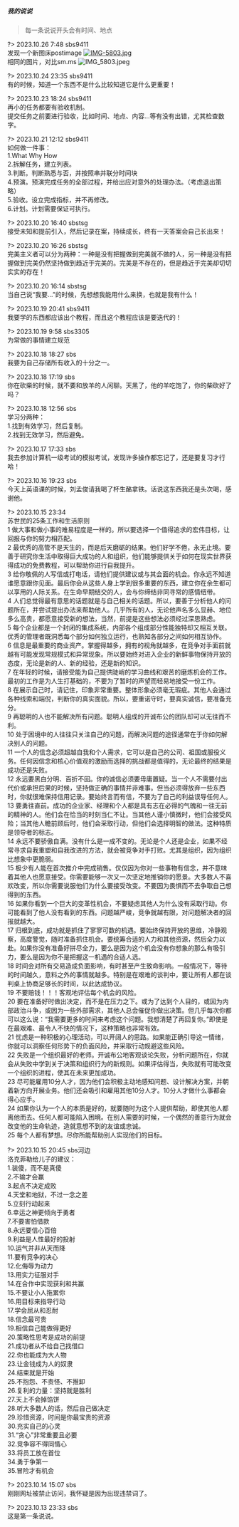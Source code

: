 ##### 我的说说

> 每一条说说开头会有时间、地点

?> 2023.10.26 7:48 sbs9411
<br/> 发现一个新图床postimage
[![IMG-5803.jpg](https://i.postimg.cc/BnKQp8gg/IMG-5803.jpg)](https://postimg.cc/QFj3xdv9)
<br/> 相同的图片，对比sm.ms
![IMG_5803.jpeg](https://s2.loli.net/2023/10/26/yRqBwXf2vugzYt7.jpg)


?> 2023.10.24 23:35 sbs9411
<br/> 有的时候，知道一个东西不是什么比较知道它是什么更重要！

?> 2023.10.23 18:24 sbs9411
<br/> 再小的任务都要有验收机制。
<br/> 提交任务之前要进行验收，比如时间、地点、内容…等有没有出错，尤其检查数字。


?> 2023.10.21 12:12 sbs9411
<br/> 如何做一件事：
<br/> 1.What Why How
<br/> 2.拆解任务，建立列表。
<br/> 3.判断。判断熟悉与否，并按照串并联分时间块
<br/> 4.预演。预演完成任务的全部过程，并给出应对意外的处理办法。（考虑退出策略）
<br/> 5.验收。设立完成指标，并不再修改。
<br/> 6.计划。计划需要保证可执行。


?> 2023.10.20 16:40 sbstsg
<br/>接受未知和提前引入，然后记录在案，持续成长，终有一天答案会自己长出来！


?> 2023.10.20 16:26 sbstsg
<br/>完美主义者可以分为两种：一种是没有把握做到完美就不做的人，另一种是没有把握做到完美仍然坚持做到趋近于完美的。完美是不存在的，但是趋近于完美却切切实实的存在！


?> 2023.10.20 16:14 sbstsg
<br/>当自己说“我要…”的时候，先想想我能用什么来换，也就是我有什么！


?> 2023.10.19 20:41 sbs9411
<br/>我要学的东西都应该出个教程，而且这个教程应该是要迭代的！


?> 2023.10.19 9:58 sbs3305
<br/>为常做的事情建立规范


?> 2023.10.18 18:27 sbs
<br/>我要为自己存储所有收入的十分之一。


?> 2023.10.18 17:19 sbs
<br/>你在砍柴的时候，就不要和放羊的人闲聊。天黑了，他的羊吃饱了，你的柴砍好了吗？


?> 2023.10.18 12:56 sbs
<br/>学习分两种：
<br/>1.找到有效学习，然后复制。
<br/>2.找到无效学习，然后避免。


?> 2023.10.17 17:33 sbs
<br/>我去参加计算机一级考试的模拟考试，发现许多操作都忘记了，还是要复习才行哈！


?> 2023.10.16 19:23 sbs
<br/>今天上英语课的时候，刘孟俊请我喝了杯生酪拿铁。话说这东西我还是头次喝，感谢他。


?> 2023.10.15 23:34
<br/>苏世民的25条工作和生活原则
<br/>1 做大事和做小事的难易程度是一样的。所以要选择一个值得追求的宏伟目标，让回报与你的努力相匹配。
<br/>2 最优秀的高管不是天生的，而是后天磨砺的结果。他们好学不倦，永无止境。要善于研究你生活中取得巨大成功的人和组织，他们能够提供关于如何在现实世界获得成功的免费教程，可以帮助你进行自我提升。
<br/>3 给你敬佩的人写信或打电话，请他们提供建议或与其会面的机会。你永远不知道谁愿意跟你见面。最后你会从这些人身上学到很多重要的东西，建立你在余生都可以享用的人际关系。在生命早期结交的人，会与你缔结非同寻常的感情纽带。
<br/>4 人们总觉得最有意思的话题就是与自己相关的话题。所以，要善于分析他人的问题所在，并尝试提出办法来帮助他人。几乎所有的人，无论他声名多么显赫、地位多么高贵，都愿意接受新的想法，当然，前提是这些想法必须经过深思熟虑。
<br/>5 每个企业都是一个封闭的集成系统，内部各个组成部分性能独特却又相互关联。优秀的管理者既洞悉每个部分如何独立运行，也熟知各部分之间如何相互协作。
<br/>6 信息是最重要的商业资产。掌握得越多，拥有的视角就越多，在竞争对手面前就越有可能发现常规模式和异常现象。所以要始终对进入企业的新鲜事物保持开放的态度，无论是新的人、新的经验，还是新的知识。
<br/>7 在年轻的时候，请接受能为自己提供陡峭的学习曲线和艰苦的磨炼机会的工作。最初的工作是为人生打基础的，不要为了暂时的声望而轻易地接受一份工作。
<br/>8 在展示自己时，请记住，印象非常重要。整体形象必须毫无瑕疵。其他人会通过各种线索和端倪，判断你的真实面貌。所以，要重诺守时，要真实诚信，要准备充分。
<br/>9 再聪明的人也不能解决所有问题。聪明人组成的开诚布公的团队却可以无往而不利。
<br/>10 处于困境中的人往往只关注自己的问题，而解决问题的途径通常在于你如何解决别人的问题。
<br/>11 一个人的信念必须超越自我和个人需求，它可以是自己的公司、祖国或服役义务。任何因信念和核心价值观的激励而选择的挑战都是值得的，无论最终的结果是成功还是失败。
<br/>12 永远要黑白分明、百折不回。你的诚信必须要毋庸置疑。当一个人不需要付出代价或承担后果的时候，坚持做正确的事情并非难事。但当必须得放弃一些东西时，你就很难保持信用记录。要始终言而有信，不要为了自己的利益误导任何人。
<br/>13 要勇往直前。成功的企业家、经理和个人都是具有志在必得的气魄和一往无前的精神的人。他们会在恰当的时刻当仁不让。当其他人谨小慎微时，他们会接受风险；当其他人瞻前顾后时，他们会采取行动，但他们会选择明智的做法。这种特质是领导者的标志。
<br/>14 永远不要骄傲自满。没有什么是一成不变的。无论是个人还是企业，如果不经常寻求自我重塑和自我改进的方法，就会被竞争对手打败。尤其是组织，因为组织比想象中更脆弱。
<br/>15 极少有人能在首次推介中完成销售。仅仅因为你对一些事物有信念，并不意味着其他人也愿意接受。你需要能够一次又一次坚定地推销你的愿景。大多数人不喜欢改变，所以你需要说服他们为什么要接受改变。不要因为畏惧而不去争取自己想得到的东西。
<br/>16 如果你看到一个巨大的变革性机会，不要疑虑其他人为什么没有采取行动。你可能看到了他人没有看到的东西。问题越严峻，竞争就越有限，对问题解决者的回报就越大。
<br/>17 归根到底，成功就是抓住了寥寥可数的机遇。要始终保持开放的思维，冷静观察，高度警觉，随时准备抓住机会。要统筹合适的人力和其他资源，然后全力以赴。如果你没有准备好拼尽全力，要么是因为这个机会没有你想象的那么有吸引力，要么是因为你不是把握这一机遇的合适人选。
<br/>18 时间会对所有交易造成负面影响，有时甚至产生致命影响。一般情况下，等待的时间越久，意料之外的事情就越多。特别是在艰难的谈判中，要让所有人都在谈判桌上协商足够长的时间，以此达成协议。
<br/>19 不要赔钱！！！客观地评估每个机会的风险。
<br/>20 要在准备好时做出决定，而不是在压力之下。或为了达到个人目的，或因为内部政治斗争，或因为一些外部需求，其他人总会催促你做出决策。但几乎每次你都可以这么说：“我需要更多的时间来考虑这个问题。我想清楚了再回复你。”即使是在最艰难、最令人不快的情况下，这种策略也非常有效。
<br/>21 忧虑是一种积极的心理活动，可以开阔人的思路。如果能正确引导这一情绪，你就可以洞察任何形势下的负面风险，并采取行动规避这些风险。
<br/>22 失败是一个组织最好的老师。开诚布公地客观谈论失败，分析问题所在，你就会从失败中学到关于决策和组织行为的新规则。如果评估得当，失败就有可能改变一个组织的进程，使其在未来更加成功。
<br/>23 尽可能雇用10分人才，因为他们会积极主动地感知问题、设计解决方案，并朝着新方向开展业务。他们还会吸引和雇用其他10分人才。10分人才做什么事都会得心应手。
<br/>24 如果你认为一个人的本质是好的，就要随时为这个人提供帮助，即使其他人都离他而去。任何人都可能陷入困境。在别人需要的时候，一个偶然的善意行为就会改变他的生命轨迹，造就意想不到的友谊或忠诚。
<br/>25 每个人都有梦想。尽你所能帮助别人实现他们的目标。


?> 2023.10.15 20:45 sbs河边
<br/>洛克菲勒给儿子的建议：
<br/>1.装傻，而不是真傻
<br/>2.不输才会赢
<br/>3.起点不决定成败
<br/>4.天堂和地狱，不过一念之差
<br/>5.立刻行动起来
<br/>6.幸运之神更倾向于勇者
<br/>7.不要害怕借款
<br/>8.永远要信心百倍
<br/>9.利益是人性最好的投射
<br/>10.运气并非从天而降
<br/>11.要有竞争的决心
<br/>12.化侮辱为动力
<br/>13.用实力征服对手
<br/>14.在合作中实现获利和共赢
<br/>15.不要让小人拖累你
<br/>16.用目标来指导行动
<br/>17.学会屈从和忍耐
<br/>18.信念最可贵
<br/>19.相信自己能做得更好
<br/>20.策略性思考是成功的前提
<br/>21.成功者从不给自己找借口
<br/>22.你也能成为大人物
<br/>23.让金钱成为人的奴隶
<br/>24.结束就是开始
<br/>25.不抱怨、不责怪、不推卸
<br/>26.复利的力量：坚持就是胜利
<br/>27.天上不会掉馅饼
<br/>28.听大多数人的话，然后自己做决定
<br/>29.珍惜资源，时间是你最宝贵的资源
<br/>30.充实自己的心灵
<br/>31.“贪心”非常重要且必要
<br/>32.竞争容不得同情心
<br/>33.将员工放在首位
<br/>34.勇于争第一
<br/>35.冒险才有机会


?> 2023.10.14 15:07 sbs 
<br/> 刚刚网址被禁止访问，我怀疑是因为出现违禁词了。


?> 2023.10.13 23:33 sbs 
<br/> 这是第一条说说。














